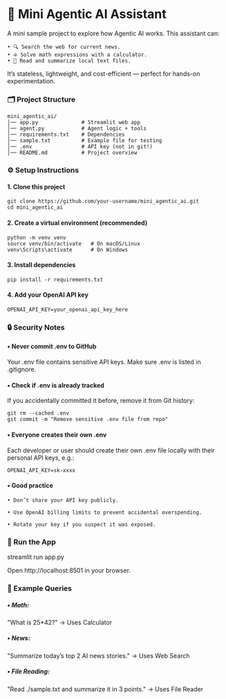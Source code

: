 # **🤖 Mini Agentic AI Assistant**

A mini sample project to explore how Agentic AI works.
This assistant can:

	• 🔍 Search the web for current news.
	• ➗ Solve math expressions with a calculator.
	• 📂 Read and summarize local text files.

It’s stateless, lightweight, and cost-efficient — perfect for hands-on experimentation.

### **🗂️ Project Structure**

    mini_agentic_ai/
    │── app.py              # Streamlit web app
    │── agent.py            # Agent logic + tools
    │── requirements.txt    # Dependencies
    │── sample.txt          # Example file for testing
    │── .env                # API key (not in git!)
    │── README.md           # Project overview

### **⚙️ Setup Instructions**

#### **1. Clone this project**

    git clone https://github.com/your-username/mini_agentic_ai.git
    cd mini_agentic_ai

#### **2. Create a virtual environment (recommended)**

    python -m venv venv
    source venv/bin/activate   # On macOS/Linux
    venv\Scripts\activate      # On Windows

#### **3. Install dependencies**

    pip install -r requirements.txt

#### **4. Add your OpenAI API key**

    OPENAI_API_KEY=your_openai_api_key_here

### 🔒 Security Notes

#### • Never commit .env to GitHub

Your .env file contains sensitive API keys. Make sure .env is listed in .gitignore.

#### • Check if .env is already tracked

If you accidentally committed it before, remove it from Git history:

    git rm --cached .env
    git commit -m "Remove sensitive .env file from repo"

#### • Everyone creates their own .env

Each developer or user should create their own .env file locally with their personal API keys, e.g.:

    OPENAI_API_KEY=sk-xxxx

#### • Good practice

    • Don’t share your API key publicly.

    • Use OpenAI billing limits to prevent accidental overspending.

    • Rotate your key if you suspect it was exposed.

### **🚀 Run the App**

streamlit run app.py

Open http://localhost:8501 in your browser.

### **🧪 Example Queries**
	
##### •	Math:

"What is 25*42?" → Uses Calculator

##### •	News:

"Summarize today’s top 2 AI news stories." → Uses Web Search

##### •	File Reading:

"Read ./sample.txt and summarize it in 3 points." → Uses File Reader